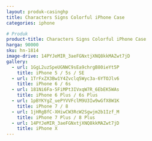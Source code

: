 ```yaml
---
layout: produk-casinghp
title: Characters Signs Colorful iPhone Case
categories: iphone

# Produk
product-title: Characters Signs Colorful iPhone Case
harga: 90000
sku: hn-1814
image-drive: 14PYJeMIR_3aeFGNxtjXNQ8kkMAZwt7jD
gallery:
  - url: 1GgL2uzSpeUGNWC9sEa9chrgB80ieYt5P
    title: iPhone 5 / 5s / SE
  - url: 1TrFxZX3Bw1Y4Zvclq5Wyc3a-6YTOJlv6
    title: iPhone 6 / 6s
  - url: 181Ni6Fa-5FiMPt3IVxqW7R_6EbEK5WAs
    title: iPhone 6 Plus / 6s Plus
  - url: 1pBYKYgZ_uePYVVFclM9U3Iw9wGfX8W1K
    title: iPhone 7 / 8
  - url: 1jHRgBfC-XHiwCW3RcW2Sgwjm2b1Izf_M
    title: iPhone 7 Plus / 8 Plus
  - url: 14PYJeMIR_3aeFGNxtjXNQ8kkMAZwt7jD
    title: iPhone X
---
```

